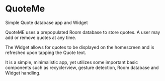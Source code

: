# QuoteMe
Simple Quote database app and Widget

QuoteME uses a prepopulated Room database to store quotes. A user may add or remove quotes at any time. 

The Widget allows for quotes to be displayed on the homescreen and is refreshed upon tapping the Quote text.

It is a simple, minimalistic app, yet utilizes some important basic components such as recyclerview, gesture detection, Room database and Widget handling.
